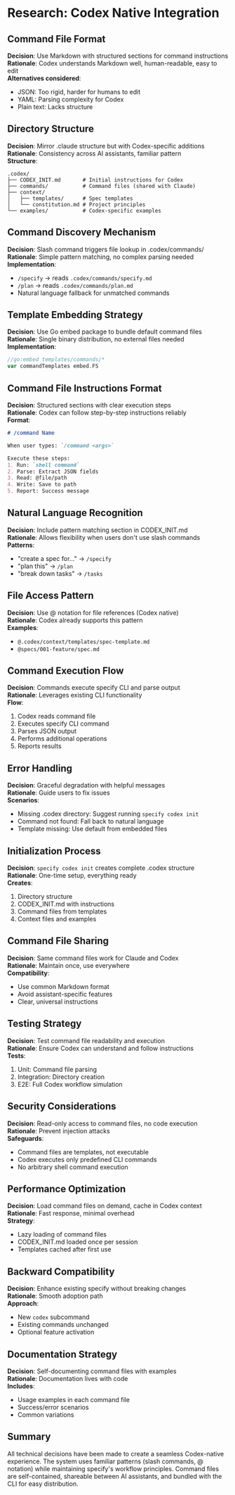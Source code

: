 # Research: Codex Native Integration

## Command File Format

**Decision**: Use Markdown with structured sections for command instructions  
**Rationale**: Codex understands Markdown well, human-readable, easy to edit  
**Alternatives considered**:
- JSON: Too rigid, harder for humans to edit
- YAML: Parsing complexity for Codex
- Plain text: Lacks structure

## Directory Structure

**Decision**: Mirror .claude structure but with Codex-specific additions  
**Rationale**: Consistency across AI assistants, familiar pattern  
**Structure**:
```
.codex/
├── CODEX_INIT.md       # Initial instructions for Codex
├── commands/           # Command files (shared with Claude)
├── context/           
│   ├── templates/      # Spec templates
│   └── constitution.md # Project principles
└── examples/           # Codex-specific examples
```

## Command Discovery Mechanism

**Decision**: Slash command triggers file lookup in .codex/commands/  
**Rationale**: Simple pattern matching, no complex parsing needed  
**Implementation**:
- `/specify` → reads `.codex/commands/specify.md`
- `/plan` → reads `.codex/commands/plan.md`
- Natural language fallback for unmatched commands

## Template Embedding Strategy

**Decision**: Use Go embed package to bundle default command files  
**Rationale**: Single binary distribution, no external files needed  
**Implementation**:
```go
//go:embed templates/commands/*
var commandTemplates embed.FS
```

## Command File Instructions Format

**Decision**: Structured sections with clear execution steps  
**Rationale**: Codex can follow step-by-step instructions reliably  
**Format**:
```markdown
# /command Name

When user types: `/command <args>`

Execute these steps:
1. Run: `shell command`
2. Parse: Extract JSON fields
3. Read: @file/path
4. Write: Save to path
5. Report: Success message
```

## Natural Language Recognition

**Decision**: Include pattern matching section in CODEX_INIT.md  
**Rationale**: Allows flexibility when users don't use slash commands  
**Patterns**:
- "create a spec for..." → `/specify`
- "plan this" → `/plan`
- "break down tasks" → `/tasks`

## File Access Pattern

**Decision**: Use @ notation for file references (Codex native)  
**Rationale**: Codex already supports this pattern  
**Examples**:
- `@.codex/context/templates/spec-template.md`
- `@specs/001-feature/spec.md`

## Command Execution Flow

**Decision**: Commands execute specify CLI and parse output  
**Rationale**: Leverages existing CLI functionality  
**Flow**:
1. Codex reads command file
2. Executes specify CLI command
3. Parses JSON output
4. Performs additional operations
5. Reports results

## Error Handling

**Decision**: Graceful degradation with helpful messages  
**Rationale**: Guide users to fix issues  
**Scenarios**:
- Missing .codex directory: Suggest running `specify codex init`
- Command not found: Fall back to natural language
- Template missing: Use default from embedded files

## Initialization Process

**Decision**: `specify codex init` creates complete .codex structure  
**Rationale**: One-time setup, everything ready  
**Creates**:
1. Directory structure
2. CODEX_INIT.md with instructions
3. Command files from templates
4. Context files and examples

## Command File Sharing

**Decision**: Same command files work for Claude and Codex  
**Rationale**: Maintain once, use everywhere  
**Compatibility**:
- Use common Markdown format
- Avoid assistant-specific features
- Clear, universal instructions

## Testing Strategy

**Decision**: Test command file readability and execution  
**Rationale**: Ensure Codex can understand and follow instructions  
**Tests**:
1. Unit: Command file parsing
2. Integration: Directory creation
3. E2E: Full Codex workflow simulation

## Security Considerations

**Decision**: Read-only access to command files, no code execution  
**Rationale**: Prevent injection attacks  
**Safeguards**:
- Command files are templates, not executable
- Codex executes only predefined CLI commands
- No arbitrary shell command execution

## Performance Optimization

**Decision**: Load command files on demand, cache in Codex context  
**Rationale**: Fast response, minimal overhead  
**Strategy**:
- Lazy loading of command files
- CODEX_INIT.md loaded once per session
- Templates cached after first use

## Backward Compatibility

**Decision**: Enhance existing specify without breaking changes  
**Rationale**: Smooth adoption path  
**Approach**:
- New `codex` subcommand
- Existing commands unchanged
- Optional feature activation

## Documentation Strategy

**Decision**: Self-documenting command files with examples  
**Rationale**: Documentation lives with code  
**Includes**:
- Usage examples in each command file
- Success/error scenarios
- Common variations

## Summary

All technical decisions have been made to create a seamless Codex-native experience. The system uses familiar patterns (slash commands, @ notation) while maintaining specify's workflow principles. Command files are self-contained, shareable between AI assistants, and bundled with the CLI for easy distribution.